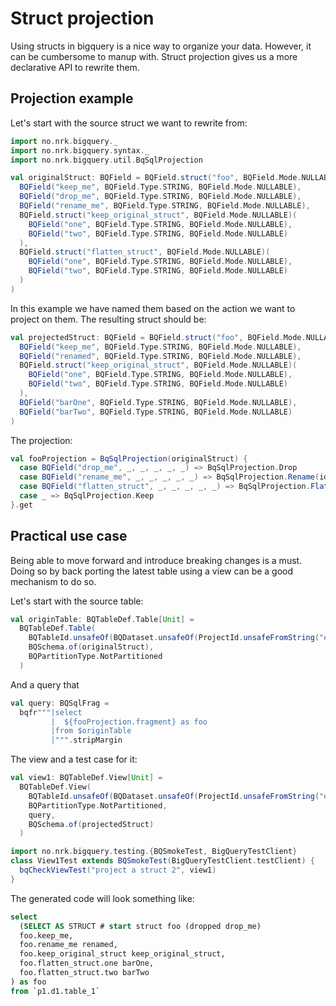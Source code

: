 # Struct projection

Using structs in bigquery is a nice way to organize your data. However, it can be cumbersome to manup with. Struct
projection gives us a more declarative API to rewrite them. 

## Projection example

Let's start with the source struct we want to rewrite from:
```scala mdoc
import no.nrk.bigquery._
import no.nrk.bigquery.syntax._
import no.nrk.bigquery.util.BqSqlProjection

val originalStruct: BQField = BQField.struct("foo", BQField.Mode.NULLABLE)(
  BQField("keep_me", BQField.Type.STRING, BQField.Mode.NULLABLE),
  BQField("drop_me", BQField.Type.STRING, BQField.Mode.NULLABLE),
  BQField("rename_me", BQField.Type.STRING, BQField.Mode.NULLABLE),
  BQField.struct("keep_original_struct", BQField.Mode.NULLABLE)(
    BQField("one", BQField.Type.STRING, BQField.Mode.NULLABLE),
    BQField("two", BQField.Type.STRING, BQField.Mode.NULLABLE)
  ),
  BQField.struct("flatten_struct", BQField.Mode.NULLABLE)(
    BQField("one", BQField.Type.STRING, BQField.Mode.NULLABLE),
    BQField("two", BQField.Type.STRING, BQField.Mode.NULLABLE)
  )
)
```

In this example we have named them based on the action we want to project on them. The resulting
struct should be:

```scala mdoc
val projectedStruct: BQField = BQField.struct("foo", BQField.Mode.NULLABLE)(
  BQField("keep_me", BQField.Type.STRING, BQField.Mode.NULLABLE),
  BQField("renamed", BQField.Type.STRING, BQField.Mode.NULLABLE),
  BQField.struct("keep_original_struct", BQField.Mode.NULLABLE)(
    BQField("one", BQField.Type.STRING, BQField.Mode.NULLABLE),
    BQField("two", BQField.Type.STRING, BQField.Mode.NULLABLE)
  ),
  BQField("barOne", BQField.Type.STRING, BQField.Mode.NULLABLE),
  BQField("barTwo", BQField.Type.STRING, BQField.Mode.NULLABLE)
)
```

The projection:
```scala mdoc
val fooProjection = BqSqlProjection(originalStruct) {
  case BQField("drop_me", _, _, _, _, _) => BqSqlProjection.Drop
  case BQField("rename_me", _, _, _, _, _) => BqSqlProjection.Rename(ident"renamed")
  case BQField("flatten_struct", _, _, _, _, _) => BqSqlProjection.Flatten(Some(ident"bar"))
  case _ => BqSqlProjection.Keep
}.get
```

## Practical use case

Being able to move forward and introduce breaking changes is a must. Doing so by back porting the latest table using
a view can be a good mechanism to do so. 

Let's start with the source table:
```scala mdoc
val originTable: BQTableDef.Table[Unit] =
  BQTableDef.Table(
    BQTableId.unsafeOf(BQDataset.unsafeOf(ProjectId.unsafeFromString("example-project"), "d1", None), "table_1"),
    BQSchema.of(originalStruct),
    BQPartitionType.NotPartitioned
  )
```

And a query that 
```scala mdoc
val query: BQSqlFrag =
  bqfr"""|select
         |  ${fooProjection.fragment} as foo
         |from $originTable
         |""".stripMargin
```

The view and a test case for it:
```scala mdoc
val view1: BQTableDef.View[Unit] =
  BQTableDef.View(
    BQTableId.unsafeOf(BQDataset.unsafeOf(ProjectId.unsafeFromString("example-project"), "d1", None), "view_1"),
    BQPartitionType.NotPartitioned,
    query,
    BQSchema.of(projectedStruct)
  )
```

```scala
import no.nrk.bigquery.testing.{BQSmokeTest, BigQueryTestClient}
class View1Test extends BQSmokeTest(BigQueryTestClient.testClient) {
  bqCheckViewTest("project a struct 2", view1)
}
```

The generated code will look something like:
```sql
select
  (SELECT AS STRUCT # start struct foo (dropped drop_me)
  foo.keep_me,
  foo.rename_me renamed,
  foo.keep_original_struct keep_original_struct,
  foo.flatten_struct.one barOne,
  foo.flatten_struct.two barTwo
) as foo
from `p1.d1.table_1`
```
